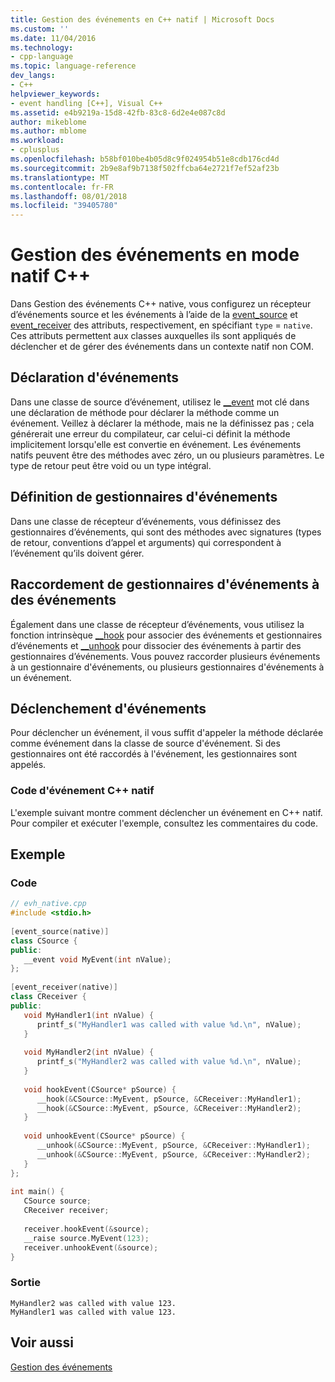```yaml
---
title: Gestion des événements en C++ natif | Microsoft Docs
ms.custom: ''
ms.date: 11/04/2016
ms.technology:
- cpp-language
ms.topic: language-reference
dev_langs:
- C++
helpviewer_keywords:
- event handling [C++], Visual C++
ms.assetid: e4b9219a-15d8-42fb-83c8-6d2e4e087c8d
author: mikeblome
ms.author: mblome
ms.workload:
- cplusplus
ms.openlocfilehash: b58bf010be4b05d8c9f024954b51e8cdb176cd4d
ms.sourcegitcommit: 2b9e8af9b7138f502ffcba64e2721f7ef52af23b
ms.translationtype: MT
ms.contentlocale: fr-FR
ms.lasthandoff: 08/01/2018
ms.locfileid: "39405780"
---
```

# <a name="event-handling-in-native-c"></a>Gestion des événements en mode natif C++

Dans Gestion des événements C++ native, vous configurez un récepteur d’événements source et les événements à l’aide de la [event_source](../windows/event-source.md) et [event_receiver](../windows/event-receiver.md) des attributs, respectivement, en spécifiant `type` = `native`. Ces attributs permettent aux classes auxquelles ils sont appliqués de déclencher et de gérer des événements dans un contexte natif non COM.

## <a name="declaring-events"></a>Déclaration d'événements

Dans une classe de source d’événement, utilisez le [__event](../cpp/event.md) mot clé dans une déclaration de méthode pour déclarer la méthode comme un événement. Veillez à déclarer la méthode, mais ne la définissez pas ; cela générerait une erreur du compilateur, car celui-ci définit la méthode implicitement lorsqu'elle est convertie en événement. Les événements natifs peuvent être des méthodes avec zéro, un ou plusieurs paramètres. Le type de retour peut être void ou un type intégral.  
  
## <a name="defining-event-handlers"></a>Définition de gestionnaires d'événements

Dans une classe de récepteur d’événements, vous définissez des gestionnaires d’événements, qui sont des méthodes avec signatures (types de retour, conventions d’appel et arguments) qui correspondent à l’événement qu’ils doivent gérer.  
  
## <a name="hooking-event-handlers-to-events"></a>Raccordement de gestionnaires d'événements à des événements  

Également dans une classe de récepteur d’événements, vous utilisez la fonction intrinsèque [__hook](../cpp/hook.md) pour associer des événements et gestionnaires d’événements et [__unhook](../cpp/unhook.md) pour dissocier des événements à partir des gestionnaires d’événements. Vous pouvez raccorder plusieurs événements à un gestionnaire d'événements, ou plusieurs gestionnaires d'événements à un événement.  
  
## <a name="firing-events"></a>Déclenchement d'événements  

Pour déclencher un événement, il vous suffit d'appeler la méthode déclarée comme événement dans la classe de source d'événement. Si des gestionnaires ont été raccordés à l'événement, les gestionnaires sont appelés.  
  
### <a name="native-c-event-code"></a>Code d'événement C++ natif  

L'exemple suivant montre comment déclencher un événement en C++ natif. Pour compiler et exécuter l'exemple, consultez les commentaires du code.  
  
## <a name="example"></a>Exemple  
  
### <a name="code"></a>Code  
  
```cpp  
// evh_native.cpp  
#include <stdio.h>  
  
[event_source(native)]  
class CSource {  
public:  
   __event void MyEvent(int nValue);  
};  
  
[event_receiver(native)]  
class CReceiver {  
public:  
   void MyHandler1(int nValue) {  
      printf_s("MyHandler1 was called with value %d.\n", nValue);  
   }  
  
   void MyHandler2(int nValue) {  
      printf_s("MyHandler2 was called with value %d.\n", nValue);  
   }  
  
   void hookEvent(CSource* pSource) {  
      __hook(&CSource::MyEvent, pSource, &CReceiver::MyHandler1);  
      __hook(&CSource::MyEvent, pSource, &CReceiver::MyHandler2);  
   }  
  
   void unhookEvent(CSource* pSource) {  
      __unhook(&CSource::MyEvent, pSource, &CReceiver::MyHandler1);  
      __unhook(&CSource::MyEvent, pSource, &CReceiver::MyHandler2);  
   }  
};  
  
int main() {  
   CSource source;  
   CReceiver receiver;  
  
   receiver.hookEvent(&source);  
   __raise source.MyEvent(123);  
   receiver.unhookEvent(&source);  
}  
```  
  
### <a name="output"></a>Sortie  
  
```Output
MyHandler2 was called with value 123.  
MyHandler1 was called with value 123.  
```  
  
## <a name="see-also"></a>Voir aussi
 [Gestion des événements](../cpp/event-handling.md)  